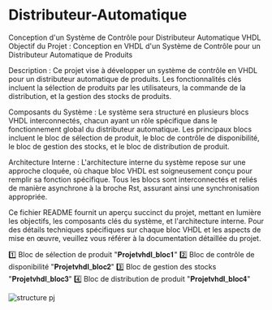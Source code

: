 # Distributeur-Automatique

Conception d'un Système de Contrôle pour Distributeur Automatique VHDL
Objectif du Projet : Conception en VHDL d'un Système de Contrôle pour un Distributeur Automatique de Produits

Description :
Ce projet vise à développer un système de contrôle en VHDL pour un distributeur automatique de produits.
Les fonctionnalités clés incluent la sélection de produits par les utilisateurs, la commande de la distribution, et la gestion des stocks de produits.

Composants du Système :
Le système sera structuré en plusieurs blocs VHDL interconnectés, chacun ayant un rôle spécifique dans le fonctionnement global du distributeur automatique. 
Les principaux blocs incluent le bloc de sélection de produit, le bloc de contrôle de disponibilité, le bloc de gestion des stocks, et le bloc de distribution de produit.

Architecture Interne :
L'architecture interne du système repose sur une approche cloquée, où chaque bloc VHDL est soigneusement conçu pour remplir sa fonction spécifique. 
Tous les blocs sont interconnectés et reliés de manière asynchrone à la broche Rst, assurant ainsi une synchronisation appropriée.

Ce fichier README fournit un aperçu succinct du projet, mettant en lumière les objectifs, les composants clés du système, et l'architecture interne.
Pour des détails techniques spécifiques sur chaque bloc VHDL et les aspects de mise en œuvre, veuillez vous référer à la documentation détaillée du projet.

1️⃣ Bloc de sélection de produit  "𝐏𝐫𝐨𝐣𝐞𝐭𝐯𝐡𝐝𝐥_𝐛𝐥𝐨𝐜𝟏"
2️⃣ Bloc de contrôle de disponibilité "𝐏𝐫𝐨𝐣𝐞𝐭𝐯𝐡𝐝𝐥_𝐛𝐥𝐨𝐜𝟐"
3️⃣ Bloc de gestion des stocks      "𝐏𝐫𝐨𝐣𝐞𝐭𝐯𝐡𝐝𝐥_𝐛𝐥𝐨𝐜𝟑"
4️⃣ Bloc de distribution de produit "𝐏𝐫𝐨𝐣𝐞𝐭𝐯𝐡𝐝𝐥_𝐛𝐥𝐨𝐜𝟒"

![structure pj](https://github.com/amaltrabelsi/Distributeur-Automatique/assets/98402175/b79bc551-d130-4a8a-8734-253d0103a831)

